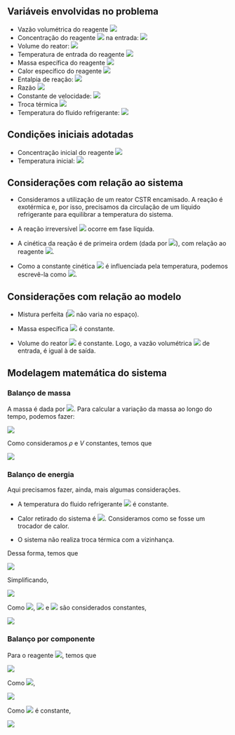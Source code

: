 ## Variáveis envolvidas no problema

* Vazão volumétrica do reagente <img src="https://render.githubusercontent.com/render/math?math=$A : q = 3 [L/s]$">
* Concentração do reagente <img src="https://render.githubusercontent.com/render/math?math=$A$"> na entrada: <img src="https://render.githubusercontent.com/render/math?math=$C_{a0} = 2 [mol/L]$">
* Volume do reator: <img src="https://render.githubusercontent.com/render/math?math=$V = 20 [L]$">
* Temperatura de entrada do reagente <img src="https://render.githubusercontent.com/render/math?math=$A: T_e = 350 [K]$">
* Massa específica do reagente <img src="https://render.githubusercontent.com/render/math?math=$A: \rho = 1000 [g/L]$">
* Calor específico do reagente <img src="https://render.githubusercontent.com/render/math?math=$A: C_p = 1.9 [J/g.K]$">
* Entalpia de reação: <img src="https://render.githubusercontent.com/render/math?math=$(-\Delta H_R) = 50000 [J/mol]$">
* Razão <img src="https://render.githubusercontent.com/render/math?math=$E/R = 8750 [K]$">
* Constante de velocidade: <img src="https://render.githubusercontent.com/render/math?math=$k_0 = 0.0029 [L/mol.min]$">
* Troca térmica <img src="https://render.githubusercontent.com/render/math?math=$UA = 50000 [J/min.K]$">
* Temperatura do fluido refrigerante: <img src="https://render.githubusercontent.com/render/math?math=$T_c = 100 [K]$">


## Condições iniciais adotadas

* Concentração inicial do reagente <img src="https://render.githubusercontent.com/render/math?math=$A: C_{a0} = 3.27 [mol/L]$">
* Temperatura inicial: <img src="https://render.githubusercontent.com/render/math?math=$T_0 = 250 [K]$">



## Considerações com relação ao sistema


* Consideramos a utilização de um reator CSTR encamisado. A reação é exotérmica e, por isso, precisamos da circulação de um líquido refrigerante para equilibrar a temperatura do sistema.

* A reação irreversível <img src="https://render.githubusercontent.com/render/math?math=$A \rightarrow B$"> ocorre em fase líquida.

* A cinética da reação é de primeira ordem (dada por <img src="https://render.githubusercontent.com/render/math?math=$-r_a = k.C_a$">), com relação ao reagente <img src="https://render.githubusercontent.com/render/math?math=$A$">.

* Como a constante cinética <img src="https://render.githubusercontent.com/render/math?math=$k$"> é influenciada pela temperatura, podemos escrevê-la como <img src="https://render.githubusercontent.com/render/math?math=$k=k_0.e^{(\frac{-E}{R.T})}$">.



## Considerações com relação ao modelo


* Mistura perfeita (<img src="https://render.githubusercontent.com/render/math?math=$C_a$"> não varia no espaço).

* Massa específica <img src="https://render.githubusercontent.com/render/math?math=$\rho$"> é constante.

* Volume do reator <img src="https://render.githubusercontent.com/render/math?math=$V$"> é constante. Logo, a vazão volumétrica <img src="https://render.githubusercontent.com/render/math?math=$q$"> de entrada, é igual à de saída.


## Modelagem matemática do sistema
### Balanço de massa

A massa é dada por <img src="https://render.githubusercontent.com/render/math?math=$m = \rho.V">. Para calcular a variação da massa ao longo do tempo, podemos fazer:

<img src="https://render.githubusercontent.com/render/math?math=$\frac{d(\rho.V)}{dt} = \rho. q_{ent} - \rho. q_{sai}$">

Como consideramos $\rho$ e $V$ constantes, temos que

<img src="https://render.githubusercontent.com/render/math?math=$q_{ent} - q_{sai} = 0$">


### Balanço de energia

Aqui precisamos fazer, ainda, mais algumas considerações.


* A temperatura do fluido refrigerante <img src="https://render.githubusercontent.com/render/math?math=$T_c$"> é constante.

* Calor retirado do sistema é <img src="https://render.githubusercontent.com/render/math?math=$Q = UA (T_c - T)$">. Consideramos como se fosse um trocador de calor.

* O sistema não realiza troca térmica com a vizinhança.


Dessa forma, temos que

<img src="https://render.githubusercontent.com/render/math?math=$
\frac{(V.\rho.Cp)dT}{dt} = m.C_p.(T_e - T_{ref}) - m.Cp. (T - T_{ref}) + (-\Delta H_R).V.k.C_a + UA(T_c - T)
$">

Simplificando,

<img src="https://render.githubusercontent.com/render/math?math=$
\frac{(V.\rho.Cp)dT}{dt} = \rho.q.C_p.(T_e - T) + (-\Delta H_R).V.k.C_a + UA(T_c - T)
$">

Como <img src="https://render.githubusercontent.com/render/math?math=$V$">, <img src="https://render.githubusercontent.com/render/math?math=$\rho$"> e <img src="https://render.githubusercontent.com/render/math?math=$C_p$"> são considerados constantes,

<img src="https://render.githubusercontent.com/render/math?math=$
\frac{dT}{dt} = \frac{\rho.q.C_p.(T_e - T) + (-\Delta H_R).V.k.C_a + UA(T_c - T)}{V.\rho.C_p}
$">


### Balanço por componente

Para o reagente <img src="https://render.githubusercontent.com/render/math?math=$A$">, temos que

<img src="https://render.githubusercontent.com/render/math?math=$
\frac{dN_a}{dt} = N_{a(ent)} - N_a +V.k.C_a
$">

Como <img src="https://render.githubusercontent.com/render/math?math=$N_a = V.C_a$">,

<img src="https://render.githubusercontent.com/render/math?math=$
\frac{dVC_a}{dt} = q.(C_{a(ent)} - C_a) - V.k.C_a
$">

Como <img src="https://render.githubusercontent.com/render/math?math=$V$"> é constante,

<img src="https://render.githubusercontent.com/render/math?math=$
\frac{dC_a}{dt} = \frac{q.(C_{a(ent)} - C_a) - V.k.C_a}{V}
$">
